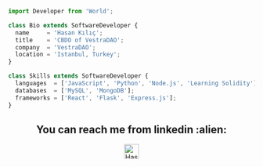 
```js
import Developer from 'World';

class Bio extends SoftwareDeveloper {
  name     = 'Hasan Kılıç';
  title    = 'CBDO of VestraDAO';
  company  = 'VestraDAO';
  location = 'Istanbul, Turkey';
}

class Skills extends SoftwareDeveloper {
  languages  = ['JavaScript', 'Python', 'Node.js', 'Learning Solidity'];
  databases  = ['MySQL', 'MongoDB'];
  frameworks = ['React', 'Flask', 'Express.js'];
}
```
<h2 align="center">You can reach me from linkedin :alien:</h2>

<p align="center">
  <a href="https://www.linkedin.com/in/hasankilicc/">
    <img src="https://www.vectorlogo.zone/logos/linkedin/linkedin-icon.svg" alt="Hasan Kılıç linkedin profile" height="30" width="30">
  </a>
</p>
<!--
**hasansword/hasansword** is a ✨ _special_ ✨ repository because its `README.md` (this file) appears on your GitHub profile.

Here are some ideas to get you started:

- 🔭 I’m currently working on ...
- 🌱 I’m currently learning ...
- 👯 I’m looking to collaborate on ...
- 🤔 I’m looking for help with ...
- 💬 Ask me about ...
- 📫 How to reach me: ...
- 😄 Pronouns: ...
- ⚡ Fun fact: ...
-->
